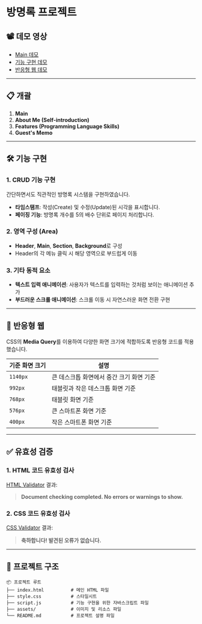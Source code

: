 # 방명록 프로젝트

## 📽️ 데모 영상
- [Main 데모](https://youtu.be/IKBGnXQRDUY)
- [기능 구현 데모](https://youtu.be/yeH0VNyq9XA)
- [반응형 웹 데모](https://youtu.be/IGyOQgm_07k)

---

## 📋 개괄
1. **Main**
2. **About Me (Self-introduction)**  
3. **Features (Programming Language Skills)**  
4. **Guest's Memo**

---

## 🛠️ 기능 구현
### 1. CRUD 기능 구현  
간단하면서도 직관적인 방명록 시스템을 구현하였습니다.  
- **타임스탬프**: 작성(Create) 및 수정(Update)된 시각을 표시합니다.  
- **페이징 기능**: 방명록 개수를 5의 배수 단위로 페이지 처리합니다.  

### 2. 영역 구성 (Area)
- **Header**, **Main**, **Section**, **Background**로 구성  
- Header의 각 메뉴 클릭 시 해당 영역으로 부드럽게 이동  

### 3. 기타 동적 요소
- **텍스트 입력 애니메이션**: 사용자가 텍스트를 입력하는 것처럼 보이는 애니메이션 추가  
- **부드러운 스크롤 애니메이션**: 스크롤 이동 시 자연스러운 화면 전환 구현  

---

## 📱 반응형 웹
CSS의 **Media Query**를 이용하여 다양한 화면 크기에 적합하도록 반응형 코드를 적용했습니다.

| 기준 화면 크기  | 설명                        |
|----------------|---------------------------|
| `1140px`      | 큰 데스크톱 화면에서 중간 크기 화면 기준 |
| `992px`       | 태블릿과 작은 데스크톱 화면 기준      |
| `768px`       | 태블릿 화면 기준                |
| `576px`       | 큰 스마트폰 화면 기준            |
| `400px`       | 작은 스마트폰 화면 기준          |

---

## ✅ 유효성 검증
### 1. HTML 코드 유효성 검사  
[HTML Validator](https://validator.w3.org/#validate_by_input) 결과:  
> **Document checking completed. No errors or warnings to show.**

### 2. CSS 코드 유효성 검사  
[CSS Validator](https://jigsaw.w3.org/css-validator/#validate_by_input) 결과:  
> **축하합니다! 발견된 오류가 없습니다.**

---

## 📂 프로젝트 구조
```plaintext
📦 프로젝트 루트
├── index.html          # 메인 HTML 파일
├── style.css           # 스타일시트
├── script.js           # 기능 구현을 위한 자바스크립트 파일
├── assets/             # 이미지 및 리소스 파일
└── README.md           # 프로젝트 설명 파일
